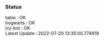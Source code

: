 ### Status


table : OK  
hogwarts : OK  
icy-bot : OK  
Latest Update : 2022-07-20 13:35:00.774919
